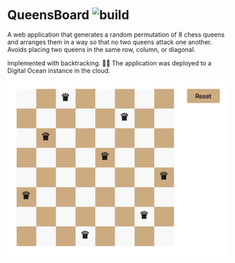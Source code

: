 # QueensBoard ![build](https://github.com/Anh-KNguyen/QueensBoard/workflows/Build%20and%20Deploy/badge.svg)

A web application that generates a random permutation of 8 chess queens and arranges them in a way so that no two queens attack one another. Avoids placing two queens in the same row, column, or diagonal.

Implemented with backtracking. 👑🖤 The application was deployed to a Digital Ocean instance in the cloud.



![Alt text](queens_preview.png?raw=true "Title")
